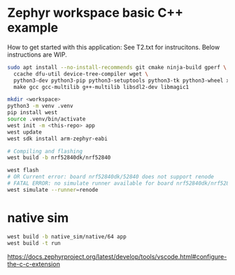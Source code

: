 # Zephyr workspace basic C++ example
How to get started with this application:
See T2.txt for instrucitons. Below instructions are WIP.

```sh
sudo apt install --no-install-recommends git cmake ninja-build gperf \
  ccache dfu-util device-tree-compiler wget \
  python3-dev python3-pip python3-setuptools python3-tk python3-wheel xz-utils file \
  make gcc gcc-multilib g++-multilib libsdl2-dev libmagic1
````
```sh
mkdir <workspace>
python3 -m venv .venv
pip install west
source .venv/bin/activate
west init -m <this-repo> app
west update
west sdk install arm-zephyr-eabi

# Compiling and flashing
west build -b nrf52840dk/nrf52840

west flash
# OR Current error: board nrf52840dk/52840 does not support renode
# FATAL ERROR: no simulate runner available for board nrf52840dk/nrf52840. Check the board's documentation for instructions.
west simulate --runner=renode 
```

# native sim

```sh
west build -b native_sim/native/64 app
west build -t run
```

https://docs.zephyrproject.org/latest/develop/tools/vscode.html#configure-the-c-c-extension
